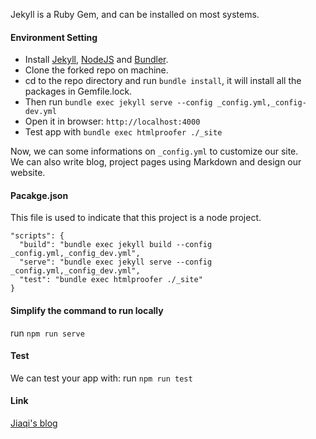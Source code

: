 Jekyll is a Ruby Gem, and can be installed on most systems.

#### Environment Setting
* Install [Jekyll](http://jekyllrb.com), [NodeJS](https://nodejs.org/) and [Bundler](http://bundler.io/).
* Clone the forked repo on machine.
* cd to the repo directory and run  `bundle install`, it will install all the packages in Gemfile.lock.
* Then run `bundle exec jekyll serve --config _config.yml,_config-dev.yml`
* Open it in browser: `http://localhost:4000`
* Test app with `bundle exec htmlproofer ./_site`

Now, we can some informations on `_config.yml` to customize our site.<br>
We can also write blog, project pages using Markdown and design our website.

#### Pacakge.json
This file is used to indicate that this project is a node project.

```text
"scripts": {
  "build": "bundle exec jekyll build --config _config.yml,_config_dev.yml",
  "serve": "bundle exec jekyll serve --config _config.yml,_config_dev.yml",
  "test": "bundle exec htmlproofer ./_site"
}
```

#### Simplify the command to run locally
run  `npm run serve`

#### Test
We can test your app with: run `npm run test`

#### Link
[Jiaqi's blog](http://xjq.world/)
